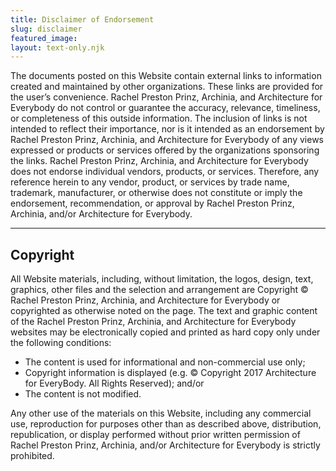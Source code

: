 ```yaml
---
title: Disclaimer of Endorsement
slug: disclaimer
featured_image:
layout: text-only.njk
---
```

The documents posted on this Website contain external links to information created and maintained by other organizations. These links are provided for the user’s convenience. Rachel Preston Prinz, Archinia, and Architecture for Everybody do not control or guarantee the accuracy, relevance, timeliness, or completeness of this outside information. The inclusion of links is not intended to reflect their importance, nor is it intended as an endorsement by Rachel Preston Prinz, Archinia, and Architecture for Everybody of any views expressed or products or services offered by the organizations sponsoring the links. Rachel Preston Prinz, Archinia, and Architecture for Everybody does not endorse individual vendors, products, or services. Therefore, any reference herein to any vendor, product, or services by trade name, trademark, manufacturer, or otherwise does not constitute or imply the endorsement, recommendation, or approval by Rachel Preston Prinz, Archinia, and/or Architecture for Everybody.

<hr class="major" />

## Copyright

All Website materials, including, without limitation, the logos, design, text, graphics, other files and the selection and arrangement are Copyright &copy; Rachel Preston Prinz, Archinia, and Architecture for Everybody or copyrighted as otherwise noted on the page.  The text and graphic content of the Rachel Preston Prinz, Archinia, and Architecture for Everybody websites may be electronically copied and printed as hard copy only under the following conditions:</p>

- The content is used for informational and non-commercial use only;
- Copyright information is displayed (e.g. &copy; Copyright 2017 Architecture for EveryBody. All Rights Reserved); and/or
- The content is not modified.

Any other use of the materials on this Website, including any commercial use, reproduction for purposes other than as described above, distribution, republication, or display performed without prior written permission of Rachel Preston Prinz, Archinia, and/or Architecture for Everybody is strictly prohibited.
